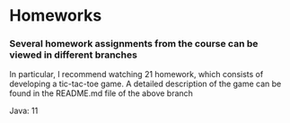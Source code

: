 # Homeworks

### Several homework assignments from the course can be viewed in different branches

In particular, I recommend watching 21 homework, which consists of developing a tic-tac-toe game. A detailed description of the game can be found in the README.md file of the above branch

Java: 11


